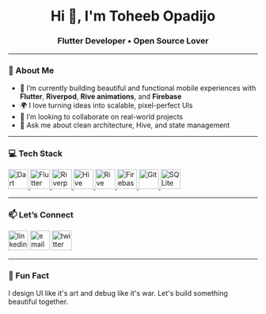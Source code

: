 <h1 align="center">Hi 👋, I'm Toheeb Opadijo</h1>
<h3 align="center">Flutter Developer • Open Source Lover</h3>

---

### 🧠 About Me

- 🔭 I’m currently building beautiful and functional mobile experiences with **Flutter**, **Riverpod**, **Rive animations**, and **Firebase**
- 🌍 I love turning ideas into scalable, pixel-perfect UIs
- 🤝 I’m looking to collaborate on real-world projects
- 💬 Ask me about clean architecture, Hive, and state management

---

### 💻 Tech Stack

<p align="left">
  <a href="https://dart.dev" target="_blank" rel="noreferrer">
    <img src="https://www.vectorlogo.zone/logos/dartlang/dartlang-icon.svg" alt="Dart" width="40" height="40"/>
  </a>
  <a href="https://flutter.dev" target="_blank" rel="noreferrer">
    <img src="https://www.vectorlogo.zone/logos/flutterio/flutterio-icon.svg" alt="Flutter" width="40" height="40"/>
  </a>
  <a href="https://pub.dev/packages/riverpod" target="_blank" rel="noreferrer">
    <img src="https://raw.githubusercontent.com/rrousselGit/riverpod/master/resources/logo_transparent.png" alt="Riverpod" width="40" height="40"/>
  </a>
  <a href="https://pub.dev/packages/hive" target="_blank" rel="noreferrer">
    <img src="https://raw.githubusercontent.com/hivedb/hive/master/images/hive_logo.png" alt="Hive" width="40" height="40"/>
  </a>
  <a href="https://rive.app/" target="_blank" rel="noreferrer">
    <img src="https://user-images.githubusercontent.com/15078852/113498547-76ef8000-94db-11eb-86c4-fd7f5d9e0bc2.png" alt="Rive" width="40" height="40"/>
  </a>
  <a href="https://firebase.google.com/" target="_blank" rel="noreferrer">
    <img src="https://www.gstatic.com/devrel-devsite/prod/v0e56c9fa7ea760fc3efaa3d7aebd2f9c6bcf411c58b27222dc3fa7d303ae515a/firebase/images/lockup.svg" alt="Firebase" width="40" height="40"/>
  </a>
  <a href="https://git-scm.com/" target="_blank" rel="noreferrer">
    <img src="https://www.vectorlogo.zone/logos/git-scm/git-scm-icon.svg" alt="Git" width="40" height="40"/>
  </a>
  <a href="https://www.sqlite.org/index.html" target="_blank" rel="noreferrer">
    <img src="https://www.vectorlogo.zone/logos/sqlite/sqlite-icon.svg" alt="SQLite" width="40" height="40"/>
  </a>
</p>

---


### 📫 Let’s Connect

<p align="left">
  <a href="www.linkedin.com/in/opadijo-toheeb-790469247" target="_blank"><img src="https://www.vectorlogo.zone/logos/linkedin/linkedin-icon.svg" alt="linkedin" width="40" height="40"/></a>
  <a href="mailto:adekunleopadijo@gmail.com"><img src="https://cdn-icons-png.flaticon.com/512/732/732200.png" alt="email" width="40" height="40"/></a>
  <a href="https://x.com/onedakes" target="_blank"><img src="https://www.vectorlogo.zone/logos/twitter/twitter-icon.svg" alt="twitter" width="40" height="40"/></a>
</p>

---

### 🧠 Fun Fact  
I design UI like it's art and debug like it's war. Let's build something beautiful together.

